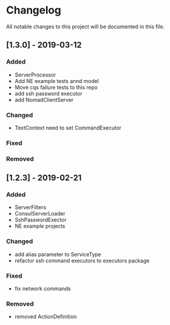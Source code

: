 # Changelog
All notable changes to this project will be documented in this file.

## [1.3.0] - 2019-03-12
### Added
- ServerProcessor
- Add NE example tests annd model
- Move cqs failure tests to this repo
- add ssh password executor
- add NomadClientServer

### Changed
- TextContext need to set CommandExecutor

### Fixed

### Removed


## [1.2.3] - 2019-02-21
### Added
- ServerFilters
- ConsulServerLoader
- SshPasswordExector
- NE example projects

### Changed
- add alias parameter to ServiceType
- refactor ssh command executors to executors package

### Fixed
- fix network commands

### Removed
- removed ActionDefinition



